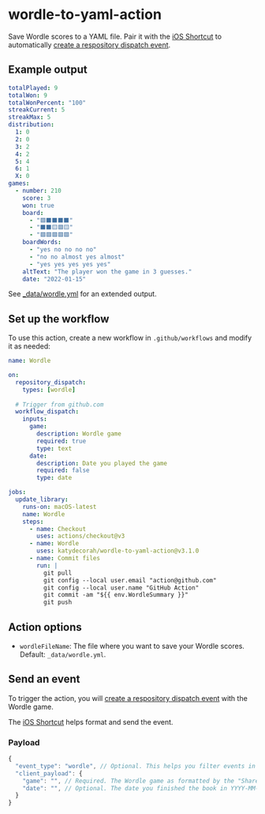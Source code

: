 # wordle-to-yaml-action

Save Wordle scores to a YAML file. Pair it with the [iOS Shortcut](shortcut/README.md) to automatically [create a respository dispatch event](https://docs.github.com/en/rest/repos/repos#create-a-repository-dispatch-event).

## Example output

```yaml
totalPlayed: 9
totalWon: 9
totalWonPercent: "100"
streakCurrent: 5
streakMax: 5
distribution:
  1: 0
  2: 0
  3: 2
  4: 2
  5: 4
  6: 1
  X: 0
games:
  - number: 210
    score: 3
    won: true
    board:
      - "🟩⬛⬛⬛⬛"
      - "⬛⬛🟨🟩🟨"
      - "🟩🟩🟩🟩🟩"
    boardWords:
      - "yes no no no no"
      - "no no almost yes almost"
      - "yes yes yes yes yes"
    altText: "The player won the game in 3 guesses."
    date: "2022-01-15"
```

See [\_data/wordle.yml](https://github.com/katydecorah/wordle-to-yaml-action/blob/main/_data/wordle.yml) for an extended output.

<!-- START GENERATED DOCUMENTATION -->

## Set up the workflow

To use this action, create a new workflow in `.github/workflows` and modify it as needed:

```yml
name: Wordle

on:
  repository_dispatch:
    types: [wordle]
  
  # Trigger from github.com
  workflow_dispatch:
    inputs:
      game:
        description: Wordle game
        required: true
        type: text
      date:
        description: Date you played the game
        required: false
        type: date

jobs:
  update_library:
    runs-on: macOS-latest
    name: Wordle
    steps:
      - name: Checkout
        uses: actions/checkout@v3
      - name: Wordle
        uses: katydecorah/wordle-to-yaml-action@v3.1.0
      - name: Commit files
        run: |
          git pull
          git config --local user.email "action@github.com"
          git config --local user.name "GitHub Action"
          git commit -am "${{ env.WordleSummary }}"
          git push
```

## Action options

- `wordleFileName`: The file where you want to save your Wordle scores. Default: `_data/wordle.yml`.

<!-- END GENERATED DOCUMENTATION -->

## Send an event

To trigger the action, you will [create a respository dispatch event](https://docs.github.com/en/rest/repos/repos#create-a-repository-dispatch-event) with the Wordle game.

The [iOS Shortcut](shortcut/README.md) helps format and send the event.

### Payload

```js
{
  "event_type": "wordle", // Optional. This helps you filter events in the workflow, in case you have more than one.
  "client_payload": {
    "game": "", // Required. The Wordle game as formatted by the "Share" option seen after completing a game.
    "date": "", // Optional. The date you finished the book in YYYY-MM-DD format. The default date is today.
  }
}
```
